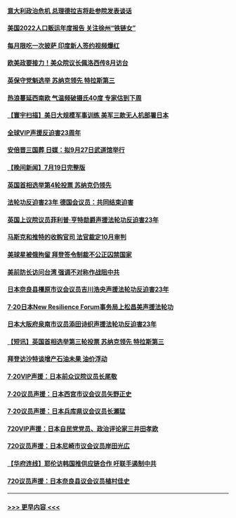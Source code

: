 #### [意大利政治危机 总理德拉吉将赴参院发表谈话](../pages/prog202/a103483250.md?t=07201801) 
#### [美国2022人口贩运年度报告 关注徐州“铁链女”](../pages/prog202/a103483242.md?t=07201801) 
#### [每月限吃一次披萨 印度新人签约视频爆红](../pages/prog202/a103482538.md?t=07201801) 
#### [欧美政要接力！美众院议长佩洛西传8月访台](../pages/prog202/a103483080.md?t=07201801) 
#### [英保守党魁选举 苏纳克领先 特拉斯第三](../pages/prog202/a103483076.md?t=07201801) 
#### [热浪蔓延西南欧 气温频破摄氏40度 专家估到下周](../pages/prog202/a103483169.md?t=07201801) 
#### [【寰宇扫描】美日大规模军事训练 美军三款无人机部署日本](../pages/prog202/a103483084.md?t=07201801) 
#### [全球VIP声援反迫害23周年](../pages/prog202/a103483094.md?t=07201801) 
#### [安倍晋三国葬 日媒：拟9月27日武道馆举行](../pages/prog202/a103483133.md?t=07201801) 
#### [【晚间新闻】7月19日完整版](../pages/prog202/a103483058.md?t=07201801) 
#### [英国首相选举第4轮投票 苏纳克仍领先](../pages/prog202/a103482948.md?t=07201801) 
#### [法轮功反迫害23年 德国会议员：共同结束迫害](../pages/prog202/a103482896.md?t=07201801) 
#### [英国上议院议员菲利普‧亨特勋爵声援法轮功反迫害23年](../pages/prog202/a103482857.md?t=07201801) 
#### [马斯克和推特的收购官司 法官裁定10月审判](../pages/prog202/a103482826.md?t=07201801) 
#### [美球星被俄拘留 拜登签令制裁不公正囚禁国家](../pages/prog202/a103482594.md?t=07201801) 
#### [美前防长访问台湾 强调不对称作战阻中共](../pages/prog202/a103482753.md?t=07201801) 
#### [日本奈良县橿原市议会议员吉川浩央声援法轮功反迫害23年](../pages/prog202/a103482732.md?t=07201801) 
#### [7·20日本New Resilience Forum事务局上松昌美声援法轮功](../pages/prog202/a103482718.md?t=07201801) 
#### [日本大阪府泉南市议员添田诗织声援法轮功反迫害23年](../pages/prog202/a103482737.md?t=07201801) 
#### [【短讯】英国首相选举第三轮投票 苏纳克领先 特拉斯第三](../pages/prog202/a103482741.md?t=07201801) 
#### [拜登访沙特谈增产石油未果 油价浮动](../pages/prog202/a103482751.md?t=07201801) 
#### [7·20VIP声援：日本前众议院议员长尾敬](../pages/prog202/a103482716.md?t=07201801) 
#### [7·20议员声援：日本西宫市议会议员矢野正史](../pages/prog202/a103482720.md?t=07201801) 
#### [7·20议员声援：日本兵库県议会议员长瀬猛](../pages/prog202/a103482714.md?t=07201801) 
#### [720VIP声援：日本自民党党员、政治评论家三井田孝欧](../pages/prog202/a103482711.md?t=07201801) 
#### [720议员声援：日本尼崎市议会议员岸田光広](../pages/prog202/a103482705.md?t=07201801) 
#### [【华府连线】耶伦访韩国推供应链合作 吁联手遏制中共](../pages/prog202/a103482691.md?t=07201801) 
#### [720议员声援：日本奈良县议会议员植村佳史](../pages/prog202/a103482677.md?t=07201801) 

----
#### [ >>> 更早内容 <<< ](../indexes/prog202-earlier.md)
